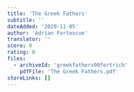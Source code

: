 ```yaml
---
title: 'The Greek Fathers'
subtitle: ''
dateAdded: '2020-11-05'
author: 'Adrian Fortescue'
translator: ''
score: 0
rating: 0
files:
  - archiveId: 'greekfathers00fortrich'
    pdfFile: 'The Greek Fathers.pdf'
storeLinks: []
---
```



